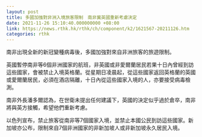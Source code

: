 ```yaml
---
layout: post
title: 多國加強對非洲入境旅客限制　南非冀英國重新考慮決定
date: 2021-11-26 15:10:40.000000000 +08:00
link: https://news.rthk.hk/rthk/ch/component/k2/1621567-20211126.htm
categories: rthk
---
```


南非出現全新的新冠變種病毒後，多國加強對來自非洲旅客的旅遊限制。

英國暫停南非等6個非洲國家的航班，非英國或非愛爾蘭居民若果十日內曾經到訪這些國家，會被禁止入境英格蘭。從星期日凌晨起，從這些國家返回英格蘭的英國或愛爾蘭居民，必須在酒店隔離，十日內從這些國家入境的人，亦要接受病毒檢測。

南非外長潘多爾認為，在世衛未提出任何建議下，英國的決定似乎過於倉卒，南非將與英方接觸，希望他們重新考慮。

以色列宣布，禁止旅客從南非等7個國家入境，並禁止本國公民到訪這些國家。新加坡亦公布，限制來自7個非洲國家的非新加坡人或非新加坡永久居民入境。
